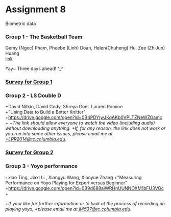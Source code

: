 # Assignment 8
Biometric data

### Group 1 - The Basketball Team  
Gemy (Ngoc) Pham, Phoebe (Linh) Doan, Helen(Chuheng) Hu, Zee (ZhiJun) Huang  
[link](https://youtu.be/OZaK33MIOYk)

Yay~ Three days ahead! ^_^

### [Survey for Group 1](https://tccolumbia.qualtrics.com/SE/?SID=SV_9AyZEpbpxumVjQ9)

### Group 2 - LS Double D
+David Nitkin, David Cody, Shreya Goel, Lauren Romine  
+"Using Data to Build a Better Knitter"  
+https://drive.google.com/open?id=0B4PDYjwJKqAKb0VPLTZNeWZGamc  
+
+*The link should allow everyone to watch the video (including audio) without downloading anything.
+If, for any reason, the link does not work or you run into some other issues, please email me at
+LRR2014@tc.columbia.edu.*

### [Survey for Group 2](https://tccolumbia.qualtrics.com/SE/?SID=SV_cMcWNz2EW1gFPYp)

### Group 3 - Yoyo performance
+xiao Ting, Jiaxi Li , Xiangyu Wang, Xiaoyue Zhang
+"Measuring Performance on Yoyo Playing for Expert versus Beginner"
+https://drive.google.com/open?id=0B9d688aiWRHnUUNNOXM1bFU3VGc
+

+*If your like for further information or to look at the process of recording on playing yoyo,
+please email me at jl4537@tc.columbia.edu.*
